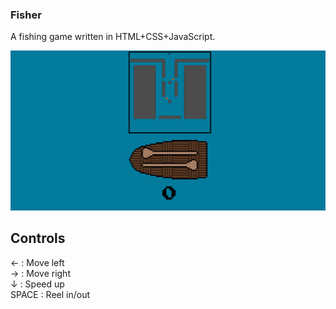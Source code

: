 ### Fisher
A fishing game written in HTML+CSS+JavaScript.

![](ss.jpg)

## Controls

← : Move left  
→ : Move right  
↓ : Speed up  
SPACE : Reel in/out
